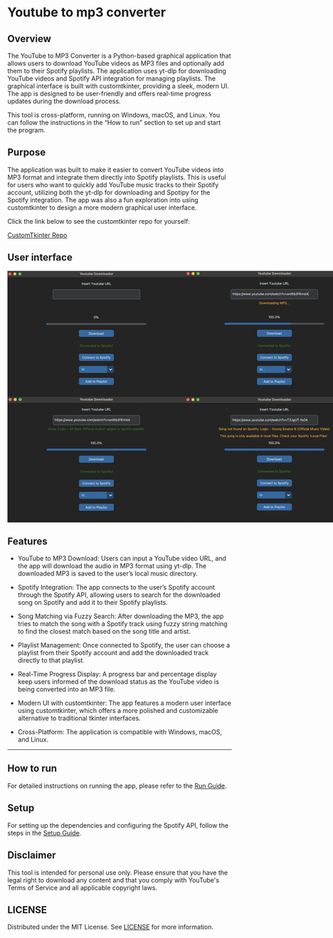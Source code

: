 # Youtube to mp3 converter

## Overview

The YouTube to MP3 Converter is a Python-based graphical application that allows users to download YouTube videos as MP3 files and optionally add them to their Spotify playlists. The application uses yt-dlp for downloading YouTube videos and Spotify API integration for managing playlists. The graphical interface is built with customtkinter, providing a sleek, modern UI. The app is designed to be user-friendly and offers real-time progress updates during the download process.

This tool is cross-platform, running on Windows, macOS, and Linux. You can follow the instructions in the “How to run” section to set up and start the program.

## Purpose

The application was built to make it easier to convert YouTube videos into MP3 format and integrate them directly into Spotify playlists. This is useful for users who want to quickly add YouTube music tracks to their Spotify account, utilizing both the yt-dlp for downloading and Spotipy for the Spotify integration. The app was also a fun exploration into using customtkinter to design a more modern graphical user interface.

Click the link below to see the customtkinter repo for yourself:

[CustomTkinter Repo](https://github.com/TomSchimansky/CustomTkinter)


## User interface

<div style="display: flex; justify-content: space-between;">
    <img src="images/connected.jpg" alt="UI Screenshot 1" width="400"/>
    <img src="images/downloading.jpg" alt="Download Screenshot" width="400"/>
</div>

<div style="display: flex; justify-content: space-between;">
    <img src="images/added.jpg" alt="UI Screenshot 1" width="400"/>
    <img src="images/localfiles.jpg" alt="Download Screenshot" width="400"/>
</div>


## Features

- YouTube to MP3 Download: Users can input a YouTube video URL, and the app will download the audio in MP3 format using yt-dlp. The downloaded MP3 is saved to the user’s local music directory.
  
- Spotify Integration: The app connects to the user’s Spotify account through the Spotify API, allowing users to search for the downloaded song on Spotify and add it to their Spotify playlists.
  
- Song Matching via Fuzzy Search: After downloading the MP3, the app tries to match the song with a Spotify track using fuzzy string matching to find the closest match based on the song title and artist.
  
- Playlist Management: Once connected to Spotify, the user can choose a playlist from their Spotify account and add the downloaded track directly to that playlist.
  
- Real-Time Progress Display: A progress bar and percentage display keep users informed of the download status as the YouTube video is being converted into an MP3 file.
  
- Modern UI with customtkinter: The app features a modern user interface using customtkinter, which offers a more polished and customizable alternative to traditional tkinter interfaces.
  
- Cross-Platform: The application is compatible with Windows, macOS, and Linux.

---
## How to run

For detailed instructions on running the app, please refer to the [Run Guide](/guides/run-app.md).

## Setup

For setting up the dependencies and configuring the Spotify API, follow the steps in the [Setup Guide](/guides/setup-guide.md).

## Disclaimer

This tool is intended for personal use only. Please ensure that you have the legal right to download any content and that you comply with YouTube's Terms of Service and all applicable copyright laws.

## LICENSE

Distributed under the MIT License. See [LICENSE](LICENSE) for more information.